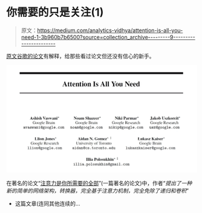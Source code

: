 # 你需要的只是关注(1)

> 原文：<https://medium.com/analytics-vidhya/attention-is-all-you-need-1-3b960b7b6500?source=collection_archive---------9----------------------->

[原文谷歌的论文](https://arxiv.org/abs/1706.03762)有解释，给那些看过论文但还没有信心的新手。

![](img/1a75ba40092be521d53afa3c14fb8f2e.png)

在著名的论文“[注意力是你所需要的全部](https://arxiv.org/abs/1706.03762)”(一篇著名的论文)中，作者“*提出了一种新的简单的网络架构，转换器，完全基于注意力机制，完全免除了递归和卷积*”

*   这篇文章(连同其他连续的…
